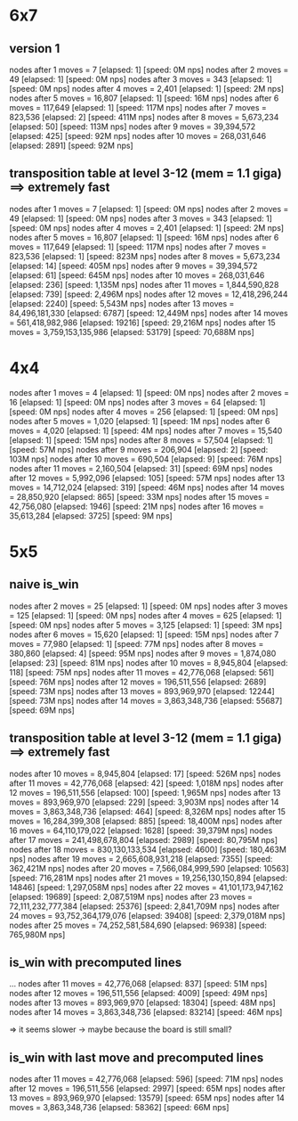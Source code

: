 # 6x7

## version 1

nodes after 1 moves = 7            [elapsed:    1] [speed:   0M nps]
nodes after 2 moves = 49           [elapsed:    1] [speed:   0M nps]
nodes after 3 moves = 343          [elapsed:    1] [speed:   0M nps]
nodes after 4 moves = 2,401        [elapsed:    1] [speed:   2M nps]
nodes after 5 moves = 16,807       [elapsed:    1] [speed:  16M nps]
nodes after 6 moves = 117,649      [elapsed:    1] [speed: 117M nps]
nodes after 7 moves = 823,536      [elapsed:    2] [speed: 411M nps]
nodes after 8 moves = 5,673,234    [elapsed:   50] [speed: 113M nps]
nodes after 9 moves = 39,394,572   [elapsed:  425] [speed:  92M nps]
nodes after 10 moves = 268,031,646 [elapsed: 2891] [speed:  92M nps]

## transposition table at level 3-12 (mem = 1.1 giga) ==> extremely fast

nodes after 1 moves = 7 [elapsed: 1] [speed: 0M nps]
nodes after 2 moves = 49 [elapsed: 1] [speed: 0M nps]
nodes after 3 moves = 343 [elapsed: 1] [speed: 0M nps]
nodes after 4 moves = 2,401 [elapsed: 1] [speed: 2M nps]
nodes after 5 moves = 16,807 [elapsed: 1] [speed: 16M nps]
nodes after 6 moves = 117,649 [elapsed: 1] [speed: 117M nps]
nodes after 7 moves = 823,536 [elapsed: 1] [speed: 823M nps]
nodes after 8 moves = 5,673,234 [elapsed: 14] [speed: 405M nps]
nodes after 9 moves = 39,394,572 [elapsed: 61] [speed: 645M nps]
nodes after 10 moves = 268,031,646 [elapsed: 236] [speed: 1,135M nps]
nodes after 11 moves = 1,844,590,828 [elapsed: 739] [speed: 2,496M nps]
nodes after 12 moves = 12,418,296,244 [elapsed: 2240] [speed: 5,543M nps]
nodes after 13 moves = 84,496,181,330 [elapsed: 6787] [speed: 12,449M nps]
nodes after 14 moves = 561,418,982,986 [elapsed: 19216] [speed: 29,216M nps]
nodes after 15 moves = 3,759,153,135,986 [elapsed: 53179] [speed: 70,688M nps]

# 4x4

nodes after 1 moves = 4 [elapsed: 1] [speed: 0M nps]
nodes after 2 moves = 16 [elapsed: 1] [speed: 0M nps]
nodes after 3 moves = 64 [elapsed: 1] [speed: 0M nps]
nodes after 4 moves = 256 [elapsed: 1] [speed: 0M nps]
nodes after 5 moves = 1,020 [elapsed: 1] [speed: 1M nps]
nodes after 6 moves = 4,020 [elapsed: 1] [speed: 4M nps]
nodes after 7 moves = 15,540 [elapsed: 1] [speed: 15M nps]
nodes after 8 moves = 57,504 [elapsed: 1] [speed: 57M nps]
nodes after 9 moves = 206,904 [elapsed: 2] [speed: 103M nps]
nodes after 10 moves = 690,504 [elapsed: 9] [speed: 76M nps]
nodes after 11 moves = 2,160,504 [elapsed: 31] [speed: 69M nps]
nodes after 12 moves = 5,992,096 [elapsed: 105] [speed: 57M nps]
nodes after 13 moves = 14,712,024 [elapsed: 319] [speed: 46M nps]
nodes after 14 moves = 28,850,920 [elapsed: 865] [speed: 33M nps]
nodes after 15 moves = 42,756,080 [elapsed: 1946] [speed: 21M nps]
nodes after 16 moves = 35,613,284 [elapsed: 3725] [speed: 9M nps]

# 5x5

## naive is_win

nodes after 2 moves = 25 [elapsed: 1] [speed: 0M nps]
nodes after 3 moves = 125 [elapsed: 1] [speed: 0M nps]
nodes after 4 moves = 625 [elapsed: 1] [speed: 0M nps]
nodes after 5 moves = 3,125 [elapsed: 1] [speed: 3M nps]
nodes after 6 moves = 15,620 [elapsed: 1] [speed: 15M nps]
nodes after 7 moves = 77,980 [elapsed: 1] [speed: 77M nps]
nodes after 8 moves = 380,860 [elapsed: 4] [speed: 95M nps]
nodes after 9 moves = 1,874,080 [elapsed: 23] [speed: 81M nps]
nodes after 10 moves = 8,945,804 [elapsed: 118] [speed: 75M nps]
nodes after 11 moves = 42,776,068 [elapsed: 561] [speed: 76M nps]
nodes after 12 moves = 196,511,556 [elapsed: 2689] [speed: 73M nps]
nodes after 13 moves = 893,969,970 [elapsed: 12244] [speed: 73M nps]
nodes after 14 moves = 3,863,348,736 [elapsed: 55687] [speed: 69M nps]

## transposition table at level 3-12 (mem = 1.1 giga) ==> extremely fast

nodes after 10 moves = 8,945,804 [elapsed: 17] [speed: 526M nps]
nodes after 11 moves = 42,776,068 [elapsed: 42] [speed: 1,018M nps]
nodes after 12 moves = 196,511,556 [elapsed: 100] [speed: 1,965M nps]
nodes after 13 moves = 893,969,970 [elapsed: 229] [speed: 3,903M nps]
nodes after 14 moves = 3,863,348,736 [elapsed: 464] [speed: 8,326M nps]
nodes after 15 moves = 16,284,399,308 [elapsed: 885] [speed: 18,400M nps]
nodes after 16 moves = 64,110,179,022 [elapsed: 1628] [speed: 39,379M nps]
nodes after 17 moves = 241,498,678,804 [elapsed: 2989] [speed: 80,795M nps]
nodes after 18 moves = 830,130,133,534 [elapsed: 4600] [speed: 180,463M nps]
nodes after 19 moves = 2,665,608,931,218 [elapsed: 7355] [speed: 362,421M nps]
nodes after 20 moves = 7,566,084,999,590 [elapsed: 10563] [speed: 716,281M nps]
nodes after 21 moves = 19,256,130,150,894 [elapsed: 14846] [speed: 1,297,058M nps]
nodes after 22 moves = 41,101,173,947,162 [elapsed: 19689] [speed: 2,087,519M nps]
nodes after 23 moves = 72,111,232,777,384 [elapsed: 25376] [speed: 2,841,709M nps]
nodes after 24 moves = 93,752,364,179,076 [elapsed: 39408] [speed: 2,379,018M nps]
nodes after 25 moves = 74,252,581,584,690 [elapsed: 96938] [speed: 765,980M nps]

## is_win with precomputed lines

...
nodes after 11 moves = 42,776,068 [elapsed: 837] [speed: 51M nps]
nodes after 12 moves = 196,511,556 [elapsed: 4009] [speed: 49M nps]
nodes after 13 moves = 893,969,970 [elapsed: 18304] [speed: 48M nps]
nodes after 14 moves = 3,863,348,736 [elapsed: 83214] [speed: 46M nps]

=> it seems slower -> maybe because the board is still small?

## is_win with last move and precomputed lines

nodes after 11 moves = 42,776,068 [elapsed: 596] [speed: 71M nps]
nodes after 12 moves = 196,511,556 [elapsed: 2997] [speed: 65M nps]
nodes after 13 moves = 893,969,970 [elapsed: 13579] [speed: 65M nps]
nodes after 14 moves = 3,863,348,736 [elapsed: 58362] [speed: 66M nps]

